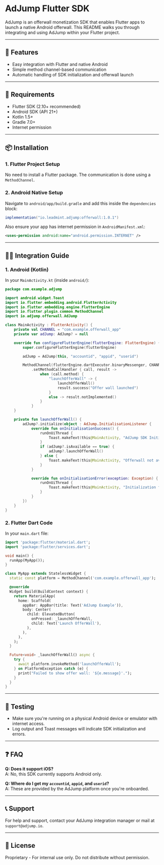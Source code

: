 
# AdJump Flutter SDK

AdJump is an offerwall monetization SDK that enables Flutter apps to launch a native Android offerwall. This README walks you through integrating and using AdJump within your Flutter project.

---

## 🚀 Features

- Easy integration with Flutter and native Android
- Simple method channel-based communication
- Automatic handling of SDK initialization and offerwall launch

---

## 🧰 Requirements

- Flutter SDK (2.10+ recommended)
- Android SDK (API 21+)
- Kotlin 1.5+
- Gradle 7.0+
- Internet permission

---

## 📦 Installation

### 1. Flutter Project Setup

No need to install a Flutter package. The communication is done using a `MethodChannel`.

### 2. Android Native Setup

Navigate to `android/app/build.gradle` and add this inside the `dependencies` block:

```groovy
implementation("io.leadmint.adjump:offerwall:1.0.1")
```

Also ensure your app has internet permission in `AndroidManifest.xml`:

```xml
<uses-permission android:name="android.permission.INTERNET" />
```

---

## 🧑‍💻 Integration Guide

### 1. Android (Kotlin)

In your `MainActivity.kt` (inside `android/`):

```kotlin
package com.example.adjump

import android.widget.Toast
import io.flutter.embedding.android.FlutterActivity
import io.flutter.embedding.engine.FlutterEngine
import io.flutter.plugin.common.MethodChannel
import io.adjump.offerwall.AdJump

class MainActivity : FlutterActivity() {
    private val CHANNEL = "com.example.offerwall_app"
    private var adJump: AdJump? = null

    override fun configureFlutterEngine(flutterEngine: FlutterEngine) {
        super.configureFlutterEngine(flutterEngine)

        adJump = AdJump(this, "accountid", "appid", "userid")

        MethodChannel(flutterEngine.dartExecutor.binaryMessenger, CHANNEL)
            .setMethodCallHandler { call, result ->
                when (call.method) {
                    "launchOfferWall" -> {
                        launchOfferWall()
                        result.success("Offer wall launched")
                    }
                    else -> result.notImplemented()
                }
            }
    }

    private fun launchOfferWall() {
        adJump?.initialize(object : AdJump.InitialisationListener {
            override fun onInitialisationSuccess() {
                runOnUiThread {
                    Toast.makeText(this@MainActivity, "AdJump SDK Initialized", Toast.LENGTH_SHORT).show()
                }
                if (adJump?.isAvailable == true) {
                    adJump?.launchOfferWall()
                } else {
                    Toast.makeText(this@MainActivity, "Offerwall not available!", Toast.LENGTH_SHORT).show()
                }
            }

            override fun onInitialisationError(exception: Exception) {
                runOnUiThread {
                    Toast.makeText(this@MainActivity, "Initialization failed: ${exception.message}", Toast.LENGTH_SHORT).show()
                }
            }
        })
    }
}
```

### 2. Flutter Dart Code

In your `main.dart` file:

```dart
import 'package:flutter/material.dart';
import 'package:flutter/services.dart';

void main() {
  runApp(MyApp());
}

class MyApp extends StatelessWidget {
  static const platform = MethodChannel('com.example.offerwall_app');

  @override
  Widget build(BuildContext context) {
    return MaterialApp(
      home: Scaffold(
        appBar: AppBar(title: Text('AdJump Example')),
        body: Center(
          child: ElevatedButton(
            onPressed: _launchOfferWall,
            child: Text('Launch OfferWall'),
          ),
        ),
      ),
    );
  }

  Future<void> _launchOfferWall() async {
    try {
      await platform.invokeMethod('launchOfferWall');
    } on PlatformException catch (e) {
      print("Failed to show offer wall: '${e.message}'.");
    }
  }
}
```

---

## 🧪 Testing

- Make sure you're running on a physical Android device or emulator with internet access.
- Log output and Toast messages will indicate SDK initialization and errors.

---

## ❓ FAQ

**Q: Does it support iOS?**  
A: No, this SDK currently supports Android only.

**Q: Where do I get my `accountid`, `appid`, and `userid`?**  
A: These are provided by the AdJump platform once you're onboarded.

---

## 📞 Support

For help and support, contact your AdJump integration manager or mail at `support@adjump.io`.

---

## 📃 License

Proprietary - For internal use only. Do not distribute without permission.

